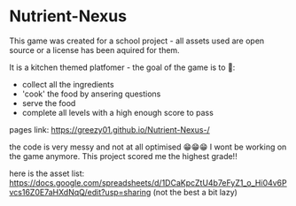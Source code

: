 # Nutrient-Nexus

This game was created for a school project - all assets used are open source or a license has been aquired for them. 

It is a kitchen themed platfomer - the goal of the game is to 👀:
  -  collect all the ingredients  
  -  'cook' the food by ansering questions
  -   serve the food
  -  complete all levels with a high enough score to pass

pages link: https://greezy01.github.io/Nutrient-Nexus-/

the code is very messy and not at all optimised 😁😁😁
I wont be working on the game anymore.
This project scored me the highest grade!!

here is the asset list: https://docs.google.com/spreadsheets/d/1DCaKpcZtU4b7eFyZ1_o_Hi04v6Pvcs16Z0E7aHXdNqQ/edit?usp=sharing (not the best a bit lazy)

